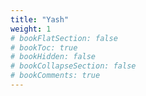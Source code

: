 ```yaml
---
title: "Yash"
weight: 1
# bookFlatSection: false
# bookToc: true
# bookHidden: false
# bookCollapseSection: false
# bookComments: true
---
```

